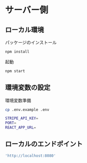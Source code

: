 # サーバー側

## ローカル環境

パッケージのインストール
```bash
npm install
```

起動
```bash
npm start
```

## 環境変数の設定

環境変数準備
```bash
cp .env.example .env
```

```bash
STRIPE_API_KEY=
PORT=
REACT_APP_URL=
```

## ローカルのエンドポイント
```bash
'http://localhost:8080'
```
